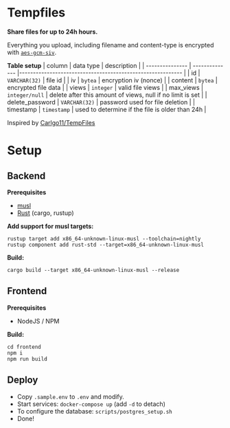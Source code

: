 # Tempfiles

**Share files for up to 24h hours.**

Everything you upload, including filename and content-type is encrypted with [`aes-gcm-siv`](https://en.wikipedia.org/wiki/AES-GCM-SIV).

**Table setup**
| column          | data type      | description                                                |
| --------------- | -------------- |----------------------------------------------------------- |
| id              | `VARCHAR(32)`  | file id                                                    |
| iv              | `bytea`        | encryption iv (nonce)                                      |
| content         | `bytea`        | encrypted file data                                        |
| views           | `integer`      | valid file views                                           |
| max_views       | `integer/null` | delete after this amount of views, null if no limit is set |
| delete_password | `VARCHAR(32)`  | password used for file deletion                            |
| timestamp       | `timestamp`    | used to determine if the file is older than 24h            |

Inspired by [Carlgo11/TempFiles](https://github.com/carlgo11/TempFiles)

# Setup

## Backend

**Prerequisites**
* [musl](https://musl.libc.org/)
* [Rust](https://www.rust-lang.org/) (cargo, rustup)


**Add support for musl targets:**
```terminal
rustup target add x86_64-unknown-linux-musl --toolchain=nightly
rustup component add rust-std --target=x86_64-unknown-linux-musl
```

**Build:**
```terminal
cargo build --target x86_64-unknown-linux-musl --release
```

## Frontend

**Prerequisites**
* NodeJS / NPM

**Build:**
```terminal
cd frontend
npm i
npm run build
```

## Deploy

* Copy `.sample.env` to `.env` and modify.
* Start services: `docker-compose up` (add `-d` to detach)
* To configure the database: `scripts/postgres_setup.sh`
* Done!
